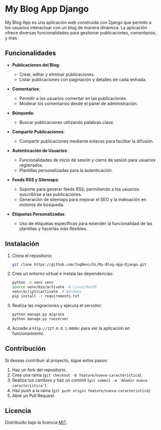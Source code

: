 # My Blog App Django

My Blog App es una aplicación web construida con Django que permite a los usuarios interactuar con un blog de manera dinámica. La aplicación ofrece diversas funcionalidades para gestionar publicaciones, comentarios, y más.

## Funcionalidades

- **Publicaciones del Blog**: 
  - Crear, editar y eliminar publicaciones.
  - Listar publicaciones con paginación y detalles de cada entrada.
  
- **Comentarios**: 
  - Permitir a los usuarios comentar en las publicaciones.
  - Moderar los comentarios desde el panel de administración.

- **Búsqueda**: 
  - Buscar publicaciones utilizando palabras clave.

- **Compartir Publicaciones**: 
  - Compartir publicaciones mediante enlaces para facilitar la difusión.

- **Autenticación de Usuarios**: 
  - Funcionalidades de inicio de sesión y cierre de sesión para usuarios registrados.
  - Plantillas personalizadas para la autenticación.

- **Feeds RSS y Sitemaps**: 
  - Soporte para generar feeds RSS, permitiendo a los usuarios suscribirse a las publicaciones.
  - Generación de sitemaps para mejorar el SEO y la indexación en motores de búsqueda.

- **Etiquetas Personalizadas**:
  - Uso de etiquetas específicas para extender la funcionalidad de las plantillas y hacerlas más flexibles.

## Instalación

1. Clona el repositorio:

    ```bash
    git clone https://github.com/IngBenichi/My-Blog-App-Django.git
    ```

2. Crea un entorno virtual e instala las dependencias:

    ```bash
    python -m venv venv
    source venv/bin/activate  # Linux/MacOS
    venv\Scripts\activate  # Windows
    pip install -r requirements.txt
    ```

3. Realiza las migraciones y ejecuta el servidor:

    ```bash
    python manage.py migrate
    python manage.py runserver
    ```

4. Accede a `http://127.0.0.1:8000/` para ver la aplicación en funcionamiento.

## Contribución

Si deseas contribuir al proyecto, sigue estos pasos:

1. Haz un fork del repositorio.
2. Crea una rama (`git checkout -b feature/nueva-caracteristica`).
3. Realiza tus cambios y haz un commit (`git commit -m 'Añadir nueva característica'`).
4. Haz push a la rama (`git push origin feature/nueva-caracteristica`).
5. Abre un Pull Request.

## Licencia

Distribuido bajo la licencia [MIT](LICENSE).
